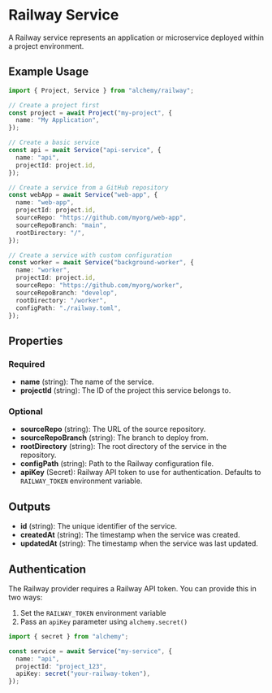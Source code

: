 # Railway Service

A Railway service represents an application or microservice deployed within a project environment.

## Example Usage

```typescript
import { Project, Service } from "alchemy/railway";

// Create a project first
const project = await Project("my-project", {
  name: "My Application",
});

// Create a basic service
const api = await Service("api-service", {
  name: "api",
  projectId: project.id,
});

// Create a service from a GitHub repository
const webApp = await Service("web-app", {
  name: "web-app",
  projectId: project.id,
  sourceRepo: "https://github.com/myorg/web-app",
  sourceRepoBranch: "main",
  rootDirectory: "/",
});

// Create a service with custom configuration
const worker = await Service("background-worker", {
  name: "worker",
  projectId: project.id,
  sourceRepo: "https://github.com/myorg/worker",
  sourceRepoBranch: "develop",
  rootDirectory: "/worker",
  configPath: "./railway.toml",
});
```

## Properties

### Required

- **name** (string): The name of the service.
- **projectId** (string): The ID of the project this service belongs to.

### Optional

- **sourceRepo** (string): The URL of the source repository.
- **sourceRepoBranch** (string): The branch to deploy from.
- **rootDirectory** (string): The root directory of the service in the repository.
- **configPath** (string): Path to the Railway configuration file.
- **apiKey** (Secret): Railway API token to use for authentication. Defaults to `RAILWAY_TOKEN` environment variable.

## Outputs

- **id** (string): The unique identifier of the service.
- **createdAt** (string): The timestamp when the service was created.
- **updatedAt** (string): The timestamp when the service was last updated.

## Authentication

The Railway provider requires a Railway API token. You can provide this in two ways:

1. Set the `RAILWAY_TOKEN` environment variable
2. Pass an `apiKey` parameter using `alchemy.secret()`

```typescript
import { secret } from "alchemy";

const service = await Service("my-service", {
  name: "api",
  projectId: "project_123",
  apiKey: secret("your-railway-token"),
});
```
